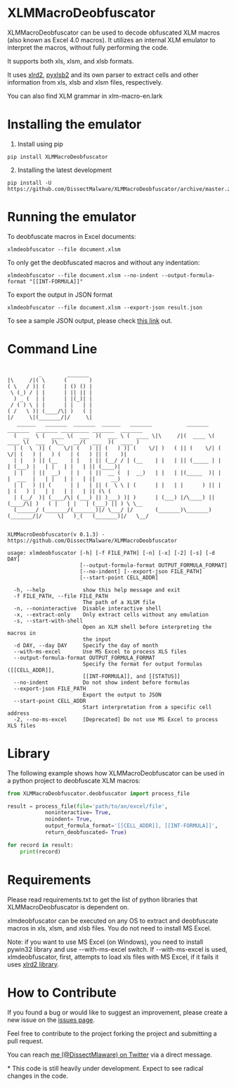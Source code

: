 # XLMMacroDeobfuscator
XLMMacroDeobfuscator can be used to decode obfuscated XLM macros (also known as Excel 4.0 macros). It utilizes an internal XLM emulator to interpret the macros, without fully performing the code.

It supports both xls, xlsm, and xlsb formats. 

It uses [xlrd2](https://github.com/DissectMalware/xlrd2), [pyxlsb2](https://github.com/DissectMalware/pyxlsb2) and its own parser to extract cells and other information from xls, xlsb and xlsm files, respectively.

You can also find XLM grammar in xlm-macro-en.lark

# Installing the emulator

1. Install using pip

```
pip install XLMMacroDeobfuscator
```

2. Installing the latest development

```
pip install -U https://github.com/DissectMalware/XLMMacroDeobfuscator/archive/master.zip
```

# Running the emulator
To deobfuscate macros in Excel documents: 

```
xlmdeobfuscator --file document.xlsm
```

To only get the deobfuscated macros and without any indentation:

```
xlmdeobfuscator --file document.xlsm --no-indent --output-formula-format "[[INT-FORMULA]]"
```

To export the output in JSON format 
```
xlmdeobfuscator --file document.xlsm --export-json result.json
```
To see a sample JSON output, please check [this link](https://pastebin.com/bwmS7mi0) out.
# Command Line 

```

          _        _______
|\     /|( \      (       )
( \   / )| (      | () () |
 \ (_) / | |      | || || |
  ) _ (  | |      | |(_)| |
 / ( ) \ | |      | |   | |
( /   \ )| (____/\| )   ( |
|/     \|(_______/|/     \|
   ______   _______  _______  ______   _______           _______  _______  _______ _________ _______  _______
  (  __  \ (  ____ \(  ___  )(  ___ \ (  ____ \|\     /|(  ____ \(  ____ \(  ___  )\__   __/(  ___  )(  ____ )
  | (  \  )| (    \/| (   ) || (   ) )| (    \/| )   ( || (    \/| (    \/| (   ) |   ) (   | (   ) || (    )|
  | |   ) || (__    | |   | || (__/ / | (__    | |   | || (_____ | |      | (___) |   | |   | |   | || (____)|
  | |   | ||  __)   | |   | ||  __ (  |  __)   | |   | |(_____  )| |      |  ___  |   | |   | |   | ||     __)
  | |   ) || (      | |   | || (  \ \ | (      | |   | |      ) || |      | (   ) |   | |   | |   | || (\ (
  | (__/  )| (____/\| (___) || )___) )| )      | (___) |/\____) || (____/\| )   ( |   | |   | (___) || ) \ \__
  (______/ (_______/(_______)|/ \___/ |/       (_______)\_______)(_______/|/     \|   )_(   (_______)|/   \__/

    
XLMMacroDeobfuscator(v 0.1.3) - https://github.com/DissectMalware/XLMMacroDeobfuscator

usage: xlmdeobfuscator [-h] [-f FILE_PATH] [-n] [-x] [-2] [-s] [-d DAY]
                       [--output-formula-format OUTPUT_FORMULA_FORMAT]
                       [--no-indent] [--export-json FILE_PATH]
                       [--start-point CELL_ADDR]

  -h, --help            show this help message and exit
  -f FILE_PATH, --file FILE_PATH
                        The path of a XLSM file
  -n, --noninteractive  Disable interactive shell
  -x, --extract-only    Only extract cells without any emulation
  -s, --start-with-shell
                        Open an XLM shell before interpreting the macros in
                        the input
  -d DAY, --day DAY     Specify the day of month
  --with-ms-excel       Use MS Excel to process XLS files
  --output-formula-format OUTPUT_FORMULA_FORMAT
                        Specify the format for output formulas ([[CELL_ADDR]],
                        [[INT-FORMULA]], and [[STATUS]]
  --no-indent           Do not show indent before formulas
  --export-json FILE_PATH
                        Export the output to JSON
  --start-point CELL_ADDR
                        Start interpretation from a specific cell address
  -2, --no-ms-excel     [Deprecated] Do not use MS Excel to process XLS files

```

# Library
The following example shows how XLMMacroDeobfuscator can be used in a python project to deobfuscate XLM macros:

```python
from XLMMacroDeobfuscator.deobfuscator import process_file

result = process_file(file='path/to/an/excel/file', 
            noninteractive= True, 
            noindent= True, 
            output_formula_format='[[CELL_ADDR]], [[INT-FORMULA]]',
            return_deobfuscated= True)

for record in result:
    print(record)
```

# Requirements

Please read requirements.txt to get the list of python libraries that XLMMacroDeobfuscator is dependent on.

xlmdeobfuscator can be executed on any OS to extract and deobfuscate macros in xls, xlsm, and xlsb files. You do not need to install MS Excel.

Note: if you want to use MS Excel (on Windows), you need to install pywin32 library and use --with-ms-excel switch.
If --with-ms-excel is used, xlmdeobfuscator, first, attempts to load xls files with MS Excel, if it fails it uses [xlrd2 library](https://github.com/DissectMalware/xlrd2).

# How to Contribute
If you found a bug or would like to suggest an improvement, please create a new issue on the [issues page](https://github.com/DissectMalware/XLMMacroDeobfuscator/issues).

Feel free to contribute to the project forking the project and submitting a pull request.

You can reach [me (@DissectMlaware) on Twitter](https://twitter.com/DissectMalware) via a direct message.


\* This code is still heavily under development. Expect to see radical changes in the code.
